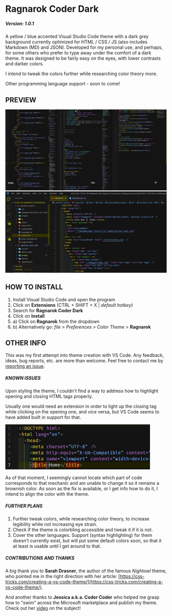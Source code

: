# Ragnarok Coder Dark

##### Version: 1.0.1

A yellow / blue accented Visual Studio Code theme with a dark grey background currently optimized for HTML / CSS / JS (also includes Markdown (MD) and JSON).
Developed for my personal use, and perhaps, for some others who prefer to type away under the comfort of a dark theme. It was designed to be fairly easy on the eyes, with lower contrasts and darker colors.

I intend to tweak the colors further while researching color theory more.

Other programming language support - soon to come!

## PREVIEW

<img src="images/preview.jpg">

<img src="images/preview-lng.jpg">

## HOW TO INSTALL

1. Install Visual Studio Code and open the program
2. Click on **Extensions** (CTRL + SHIFT + X | _default hotkey_)
3. Search for **Ragnarok Coder Dark**
4. Click on **Install**
5. a) Click on **Ragnarok** from the dropdown
6. b) Alternatively go: _file > Preferences > Color Theme_ > **Ragnarok**

## OTHER INFO

This was my first attempt into theme creation with VS Code. Any feedback, ideas, bug reports, etc. are more than welcome. Feel free to contact me by [reporting an issue](https://github.com/CaptRagnarok/portfolio-project-grid-practice/issues).

##### KNOWN ISSUES

Upon styling the theme, I couldn't find a way to address how to highlight opening and closing HTML tags properly.

Usually one would need an extension in order to light up the closing tag while clicking on the opening one, and vice versa, but VS Code seems to have added built in support for that.

![Highlight issue](images/highlight-error.jpg)

As of that moment, I seemingly cannot locate which part of code corresponds to that mechanic and am unable to change it so it remains a brownish color. As soon as the fix is available, or I get info how to do it, I intend to align the color with the theme.

##### FURTHER PLANS

1. Further tweak colors, while researching color theory, to increase legibility while not increasing eye strain.
2. Check if the theme is colorbling accessible and tweak it if it is not.
3. Cover the other languages. Support (syntax highlighting) for them doesn't currently exist, but will put some default colors soon, so that it at least is usable until I get around to that.

##### CONTRIBUTIONS AND THANKS

A big thank you to **Sarah Drasner**, the author of the famous _Nightowl_ theme, who pointed me in the right direction with her article: [https://css-tricks.com/creating-a-vs-code-theme/](https://css-tricks.com/creating-a-vs-code-theme/).

And another thanks to **Jessica a.k.a. Coder Coder** who helped me grasp how to "swim" across the Microsoft marketplace and publish my theme. Check out her [video](https://www.youtube.com/watch?v=pGzssFNtWXw) on the subject!
